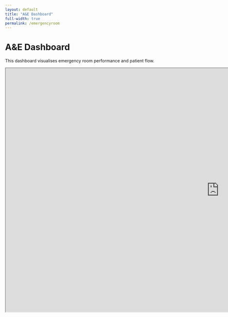 ```yaml
---
layout: default
title: "A&E Dashboard"
full-width: true
permalink: /emergencyroom
---
```


<div class="wrapper">
  <div class="page-content full-width">
    <h1>A&E Dashboard</h1>
    <p>This dashboard visualises emergency room performance and patient flow.</p>
    <iframe src="https://public.tableau.com/views/AccidentandEmergency6/Dashboard2new?:showVizHome=no&embed=true" width="1400" height="800"></iframe>
  </div>
</div>
